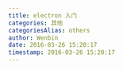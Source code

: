 ```yaml
---
title: electron 入门
categories: 其他
categoriesAlias: others
author: Wenbin
date: 2016-03-26 15:20:17
timestamp: 2016-03-26 15:20:17
---
```

